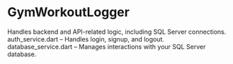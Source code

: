 # GymWorkoutLogger
Handles backend and API-related logic, including SQL Server connections.
auth_service.dart – Handles login, signup, and logout.
database_service.dart – Manages interactions with your SQL Server database.